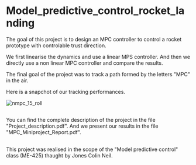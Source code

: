 # Model_predictive_control_rocket_landing
The goal of this project is to design an MPC controller to control a rocket prototype with controlable trust direction. 

We first linearise the dynamics and use a linear MPS controller.
And then we directly use a non linear MPC controller and compare the results.

The final goal of the project was to track a path formed by the letters "MPC" in the air. 

Here is a snapchot of our tracking performances. 

![nmpc_15_roll](https://user-images.githubusercontent.com/63106608/193593029-c53f6d66-4146-4297-9c3c-0fb25f753d25.svg)
##
You can find the complete description of the project in the file "Project_description.pdf". And we present our results in the file "MPC_Miniproject_Report.pdf".

##
This project was realised in the scope of the "Model predictive control" class (ME-425) thaught by Jones Colin Neil.
